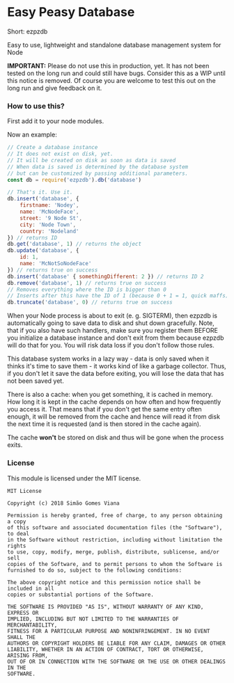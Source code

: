 # Easy Peasy Database

Short: ezpzdb


Easy to use, lightweight and standalone database
management system for Node

**IMPORTANT:** Please do not use this in production, yet.
It has not been tested on the long run and could still have bugs.
Consider this as a WIP until this notice is removed.
Of course you are welcome to test this out on the long run
and give feedback on it.

### How to use this?

First add it to your node modules.

Now an example:

```javascript
// Create a database instance
// It does not exist on disk, yet.
// It will be created on disk as soon as data is saved
// When data is saved is determined by the database system
// but can be customized by passing additional parameters.
const db = require('ezpzdb').db('database')

// That's it. Use it.
db.insert('database', {
    firstname: 'Nodey',
    name: 'McNodeFace',
    street: '9 Node St',
    city: 'Node Town',
    country: 'Nodeland'
}) // returns ID
db.get('database', 1) // returns the object
db.update('database', {
    id: 1,
    name: 'McNotSoNodeFace'
}) // returns true on success
db.insert('database' { somethingDifferent: 2 }) // returns ID 2
db.remove('database', 1) // returns true on success
// Removes everything where the ID is bigger than 0
// Inserts after this have the ID of 1 (because 0 + 1 = 1, quick maffs)
db.truncate('database', 0) // returns true on success
```

When your Node process is about to exit (e. g. SIGTERM), then
ezpzdb is automatically going to save data to disk and shut
down gracefully. Note, that if you also have such handlers,
make sure you register them BEFORE you initialize a database instance
and don't exit from them because ezpzdb will do that for you.
You will risk data loss if you don't follow those rules.

This database system works in a lazy way - data is only saved
when it thinks it's time to save them - it works kind of like
a garbage collector. Thus, if you don't let it save the data before
exiting, you will lose the data that has not been saved yet.

There is also a cache: when you get something, it is cached in
memory. How long it is kept in the cache depends on how often and
how frequently you access it. That means that if you don't get the
same entry often enough, it will be removed from the cache and hence
will read it from disk the next time it is requested (and is then stored
in the cache again).

The cache **won't** be stored on disk and thus will be gone when
the process exits.

### License

This module is licensed under the MIT license.

```
MIT License

Copyright (c) 2018 Simão Gomes Viana

Permission is hereby granted, free of charge, to any person obtaining a copy
of this software and associated documentation files (the "Software"), to deal
in the Software without restriction, including without limitation the rights
to use, copy, modify, merge, publish, distribute, sublicense, and/or sell
copies of the Software, and to permit persons to whom the Software is
furnished to do so, subject to the following conditions:

The above copyright notice and this permission notice shall be included in all
copies or substantial portions of the Software.

THE SOFTWARE IS PROVIDED "AS IS", WITHOUT WARRANTY OF ANY KIND, EXPRESS OR
IMPLIED, INCLUDING BUT NOT LIMITED TO THE WARRANTIES OF MERCHANTABILITY,
FITNESS FOR A PARTICULAR PURPOSE AND NONINFRINGEMENT. IN NO EVENT SHALL THE
AUTHORS OR COPYRIGHT HOLDERS BE LIABLE FOR ANY CLAIM, DAMAGES OR OTHER
LIABILITY, WHETHER IN AN ACTION OF CONTRACT, TORT OR OTHERWISE, ARISING FROM,
OUT OF OR IN CONNECTION WITH THE SOFTWARE OR THE USE OR OTHER DEALINGS IN THE
SOFTWARE.
```
